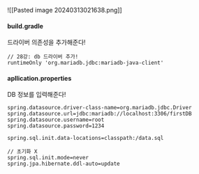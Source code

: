 


![[Pasted image 20240313021638.png]]


#### build.gradle

드라이버 의존성을 추가해준다!
```
// 28강: db 드라이버 추가!  
runtimeOnly 'org.mariadb.jdbc:mariadb-java-client'
```

#### apllication.properties 

DB 정보를 입력해준다!
```
spring.datasource.driver-class-name=org.mariadb.jdbc.Driver  
spring.datasource.url=jdbc:mariadb://localhost:3306/firstDB  
spring.datasource.username=root  
spring.datasource.password=1234  
  
spring.sql.init.data-locations=classpath:/data.sql  

// 초기화 X
spring.sql.init.mode=never  
spring.jpa.hibernate.ddl-auto=update
```







